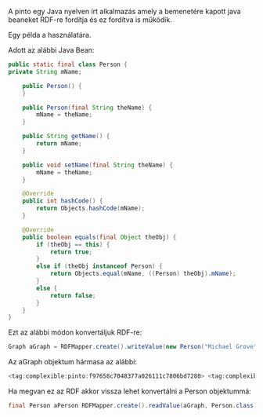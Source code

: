 A pinto egy Java nyelven írt alkalmazás amely a bemenetére kapott java beaneket RDF-re fordítja és ez fordítva is működik.

Egy példa a használatára.

Adott az alábbi Java Bean:
```java
public static final class Person {
private String mName;

    public Person() {
    }

    public Person(final String theName) {
        mName = theName;
    }

    public String getName() {
        return mName;
    }

    public void setName(final String theName) {
        mName = theName;
    }

    @Override
    public int hashCode() {
        return Objects.hashCode(mName);
    }

    @Override
    public boolean equals(final Object theObj) {
        if (theObj == this) {
            return true;
        }
        else if (theObj instanceof Person) {
            return Objects.equal(mName, ((Person) theObj).mName);
        }
        else {
            return false;
        }
    }
}
```
Ezt az alábbi módon konvertáljuk RDF-re:

```java
Graph aGraph = RDFMapper.create().writeValue(new Person("Michael Grove"));
```
Az aGraph objektum hármasa az alábbi:

```java
<tag:complexible:pinto:f97658c7048377a026111c7806bd7280> <tag:complexible:pinto:name> "Michael Grove"^^<http://www.w3.org/2001/XMLSchema#string> .
```
Ha megvan ez az RDF akkor vissza lehet konvertálni a Person objektummá:
```java
final Person aPerson RDFMapper.create().readValue(aGraph, Person.class)
```
